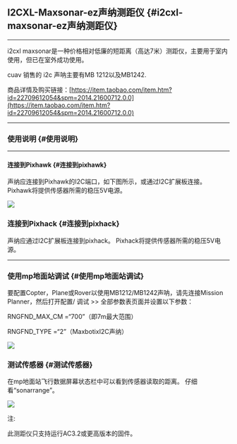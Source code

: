 ## I2CXL-Maxsonar-ez声纳测距仪 {#i2cxl-maxsonar-ez声纳测距仪}

---

i2cxl maxsonar是一种价格相对低廉的短距离（高达7米）测距仪，主要用于室内使用，但已在室外成功使用。

cuav 销售的 i2c 声呐主要有MB 1212以及MB1242.

商品详情及购买链接：[https://item.taobao.com/item.htm?id=22709612054&spm=2014.21600712.0.0](https://item.taobao.com/item.htm?id=22709612054&spm=2014.21600712.0.0)

---

### 使用说明 {#使用说明}

---

#### 连接到Pixhawk {#连接到pixhawk}

声纳应连接到Pixhawk的I2C端口，如下图所示，或通过I2C扩展板连接。 Pixhawk将提供传感器所需的稳压5V电源。

![](http://doc.cuav.net/PixHack/assets/SONSER.jpg)

### 连接到Pixhack {#连接到pixhack}

声纳应通过I2C扩展板连接到pixhack。 Pixhack将提供传感器所需的稳压5V电源。

---

### 使用mp地面站调试 {#使用mp地面站调试}

要配置Copter，Plane或Rover以使用MB1212/MB1242声呐，请先连接Mission Planner，然后打开配置/ 调试 &gt;&gt; 全部参数表页面并设置以下参数：

RNGFND\_MAX\_CM =“700”（即7m最大范围）

RNGFND\_TYPE =“2”（MaxbotixI2C声纳）

![](http://doc.cuav.net/PixHack/assets/sonser2.jpg)

### 测试传感器 {#测试传感器}

在mp地面站飞行数据屏幕状态栏中可以看到传感器读取的距离。 仔细看“sonarrange”。

![](http://doc.cuav.net/PixHack/assets/sonser3.jpg)

注:

此测距仪只支持运行AC3.2或更高版本的固件。

